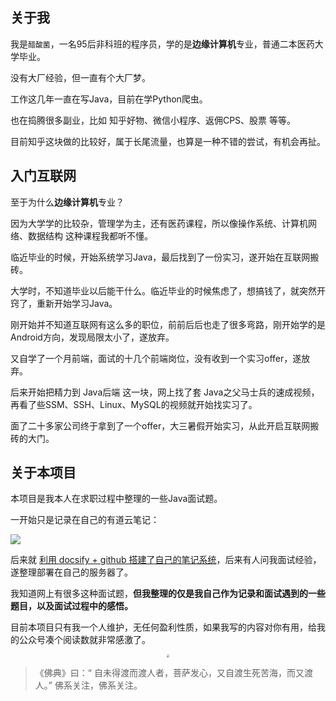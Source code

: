 <div id="">

## 关于我

我是`醋酸菌`，一名95后非科班的程序员，学的是**边缘计算机**专业，普通二本医药大学毕业。

没有大厂经验，但一直有个大厂梦。

工作这几年一直在写Java，目前在学Python爬虫。

也在捣腾很多副业，比如 知乎好物、微信小程序、返佣CPS、股票 等等。

目前知乎这块做的比较好，属于长尾流量，也算是一种不错的尝试，有机会再扯。

## 入门互联网

至于为什么**边缘计算机**专业？

因为大学学的比较杂，管理学为主，还有医药课程，所以像操作系统、计算机网络、数据结构 这种课程我都听不懂。

临近毕业的时候，开始系统学习Java，最后找到了一份实习，遂开始在互联网搬砖。

大学时，不知道毕业以后能干什么。临近毕业的时候焦虑了，想搞钱了，就突然开窍了，重新开始学习Java。

刚开始并不知道互联网有这么多的职位，前前后后也走了很多弯路，刚开始学的是 Android方向，发现局限太小了，遂放弃。

又自学了一个月前端，面试的十几个前端岗位，没有收到一个实习offer，遂放弃。

后来开始把精力到 Java后端 这一块，网上找了套 Java之父马士兵的速成视频，再看了些SSM、SSH、Linux、MySQL的视频就开始找实习了。

面了二十多家公司终于拿到了一个offer，大三暑假开始实习，从此开启互联网搬砖的大门。





## 关于本项目

本项目是我本人在求职过程中整理的一些Java面试题。

一开始只是记录在自己的有道云笔记：

![](https://cdn.jsdelivr.net/gh/DogerRain/image@main/img-202203/image-20220329110619516.png)

后来就 [利用 docsify + github 搭建了自己的笔记系统](https://blog.csdn.net/yudianxiaoxiao/article/details/117829618)，后来有人问我面试经验，遂整理部署在自己的服务器了。

我知道网上有很多这种面试题，**但我整理的仅是我自己作为记录和面试遇到的一些题目，以及面试过程中的感悟。**



目前本项目只有我一个人维护，无任何盈利性质，如果我写的内容对你有用，给我的公众号凑个阅读数就非常感激了。

<div align="center"> <img src="https://cdn.jsdelivr.net/gh/DogerRain/image@main/Home/wuli_HelloCoder.png"  style="zoom:30%;"></img> </div>

> 《佛典》曰：“ 自未得渡而渡人者，菩萨发心，又自渡生死苦海，而又渡人。”  佛系关注，佛系关注。

<script src="https://readmore.openwrite.cn/js/readmore.js" type="text/javascript"></script> <script>     const btw = new BTWPlugin();     btw.init({         id: 'container',         blogId: '26640-1651926739798-172',         name: 'HelloCoder',         qrcode: 'https://cdn.jsdelivr.net/gh/DogerRain/image@main/Home/HelloCoder.png',         keyword: 'vip',     }); </script>